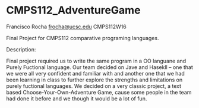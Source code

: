 # CMPS112_AdventureGame
Francisco Rocha
frocha@ucsc.edu
CMPS112W16

Final Project for CMPS112 comparative programing languages.

Description:

Final project required us to write the same program in a OO languane and Purely Fuctional language. Our team decided on Jave and Hasekll – one that we were all very confident and familiar with and another one that we had been learning in class to further explore the strengths and limitations on purely fuctional languages. We decided on a very classic project, a text based Choose-Your-Own-Adventure Game, cause some people in the team had done it before and we though it would be a lot of fun.


